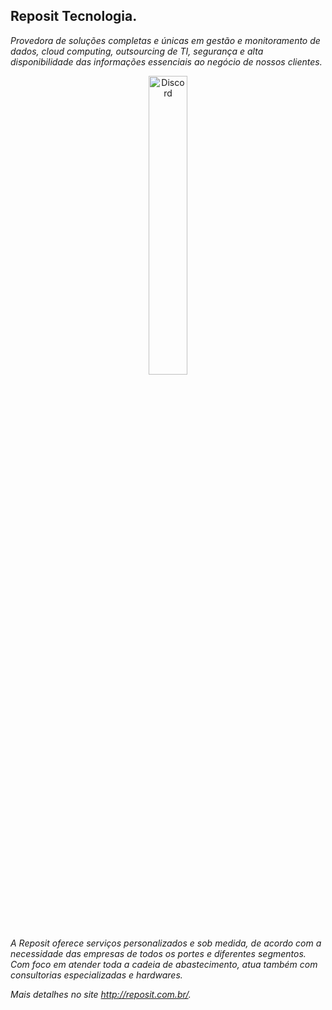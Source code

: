 ## Reposit Tecnologia.

_Provedora de soluções completas e únicas em gestão e monitoramento de dados, cloud computing, outsourcing de TI, segurança e alta disponibilidade das informações essenciais ao negócio de nossos clientes._

<p align="center">
  <img alt="Discord" src="http://reposit.com.br/wp-content/uploads/2016/11/seguranca-de-dados.png" title="PFSTALKER" width="35%">
</p>

_A Reposit oferece serviços personalizados e sob medida, de acordo com a necessidade das empresas de todos os portes e diferentes segmentos. Com foco em atender toda a cadeia de abastecimento, atua também com consultorias especializadas e hardwares._

_Mais detalhes no site http://reposit.com.br/._

